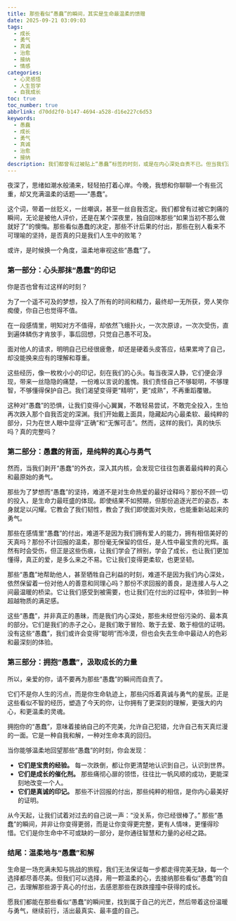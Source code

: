 ```yaml
---
title: 那些看似“愚蠢”的瞬间，其实是生命最温柔的馈赠
date: 2025-09-21 03:09:03
tags:
  - 成长
  - 勇气
  - 真诚
  - 治愈
  - 接纳
  - 情感
categories:
  - 心灵感悟
  - 人生哲学
  - 自我成长
toc: true
toc_number: true
abbrlink: d70dd2f0-b147-4694-a528-d16e227c6d53
keywords:
  - 愚蠢
  - 成长
  - 勇气
  - 真诚
  - 治愈
  - 接纳
description: 我们都曾有过被贴上“愚蠢”标签的时刻，或是在内心深处自责不已。但当我们温柔地回望，或许会发现，那些看似不智的决定、那些纯粹的付出，正是我们生命中最真挚、最勇敢的印记，是通往内心深处智慧与力量的必经之路。这篇文章，邀请你一同拥抱那些“愚蠢”的瞬间，从中汲取温暖与成长的力量。
---
```


夜深了，思绪如潮水般涌来，轻轻拍打着心岸。今晚，我想和你聊聊一个有些沉重，却又充满温柔的话题——“愚蠢”。

这个词，带着一丝贬义，一丝嘲讽，甚至一丝自我否定。我们都曾有过被它刺痛的瞬间，无论是被他人评价，还是在某个深夜里，独自回味那些“如果当初不那么做就好了”的懊悔。那些看似愚蠢的决定，那些不计后果的付出，那些在别人看来不可理喻的坚持，是否真的只是我们人生中的败笔？

或许，是时候换一个角度，温柔地审视这些“愚蠢”了。

### 第一部分：心头那抹“愚蠢”的印记

你是否也曾有过这样的时刻？

为了一个遥不可及的梦想，投入了所有的时间和精力，最终却一无所获，旁人笑你痴傻，你自己也觉得不值。

在一段感情里，明知对方不值得，却依然飞蛾扑火，一次次原谅，一次次受伤，直到遍体鳞伤才肯放手，事后回想，只觉自己愚不可及。

面对他人的请求，明明自己已经很疲惫，却还是硬着头皮答应，结果累垮了自己，却没能换来应有的理解和尊重。

这些经历，像一枚枚小小的印记，刻在我们的心头。每当夜深人静，它们便会浮现，带来一丝隐隐的痛楚，一份难以言说的羞愧。我们责怪自己不够聪明，不够理智，不够懂得保护自己。我们渴望变得更“精明”，更“成熟”，不再重蹈覆辙。

这种对“愚蠢”的恐惧，让我们变得小心翼翼，不敢轻易尝试，不敢完全投入，生怕再次跌入那个自我否定的深渊。我们开始戴上面具，隐藏起内心最柔软、最纯粹的部分，只为在世人眼中显得“正确”和“无懈可击”。然而，这样的我们，真的快乐吗？真的完整吗？

### 第二部分：愚蠢的背面，是纯粹的真心与勇气

然而，当我们剥开“愚蠢”的外衣，深入其内核，会发现它往往包裹着最纯粹的真心和最原始的勇气。

那些为了梦想而“愚蠢”的坚持，难道不是对生命热爱的最好诠释吗？那份不顾一切的投入，是生命力最旺盛的体现。即使结果不如预期，但那份追逐光芒的姿态，本身就足以闪耀。它教会了我们韧性，教会了我们即使面对失败，也能重新站起来的勇气。

那些在感情里“愚蠢”的付出，难道不是因为我们拥有爱人的能力，拥有相信美好的天真吗？那份不计回报的温柔，那份毫无保留的信任，是人性中最宝贵的光辉。虽然有时会受伤，但正是这些伤痕，让我们学会了辨别，学会了成长，也让我们更加懂得，真正的爱，是多么来之不易。它让我们变得更柔软，也更坚韧。

那些“愚蠢”地帮助他人，甚至牺牲自己利益的时刻，难道不是因为我们内心深处，依然保留着一份对他人的善意和同理心吗？那份不求回报的善良，是连接人与人之间最温暖的桥梁。它让我们感受到被需要，也让我们在付出的过程中，体验到一种超越物质的满足感。

这些“愚蠢”，并非真正的愚昧，而是我们内心深处，那些未经世俗污染的、最本真的部分。它们是我们的赤子之心，是我们敢于冒险、敢于去爱、敢于相信的证明。没有这些“愚蠢”，我们或许会变得“聪明”而冷漠，但也会失去生命中最动人的色彩和最深刻的体验。

### 第三部分：拥抱“愚蠢”，汲取成长的力量

所以，亲爱的你，请不要再为那些“愚蠢”的瞬间而自责了。

它们不是你人生的污点，而是你生命轨迹上，那些闪烁着真诚与勇气的星辰。正是这些看似不智的经历，塑造了今天的你，让你拥有了更深刻的理解，更强大的内心，和更温柔的灵魂。

拥抱你的“愚蠢”，意味着接纳自己的不完美，允许自己犯错，允许自己有天真烂漫的一面。它是一种自我和解，一种对生命本真的回归。

当你能够温柔地回望那些“愚蠢”的时刻，你会发现：

*   **它们是宝贵的经验。** 每一次跌倒，都让你更清楚地认识到自己，认识到世界。
*   **它们是成长的催化剂。** 那些痛彻心扉的领悟，往往比一帆风顺的成功，更能深刻地改变一个人。
*   **它们是真诚的印记。** 那些不计回报的付出，那些纯粹的相信，是你内心最美好的证明。

从今天起，让我们试着对过去的自己说一声：“没关系，你已经很棒了。” 那些“愚蠢”的瞬间，并非让你变得更弱，而是让你变得更完整，更有人情味，更懂得珍惜。它们是你生命中不可或缺的一部分，是你通往智慧和力量的必经之路。

### 结尾：温柔地与“愚蠢”和解

生命是一场充满未知与挑战的旅程，我们无法保证每一步都走得完美无缺，每一个选择都尽善尽美。但我们可以选择，用一颗温柔的心，去接纳那些看似“愚蠢”的自己，去理解那些源于真心的付出，去感恩那些在跌跌撞撞中获得的成长。

愿我们都能在那些看似“愚蠢”的瞬间里，找到属于自己的光芒，然后带着这份温暖与勇气，继续前行，活出最真实、最丰盛的自己。